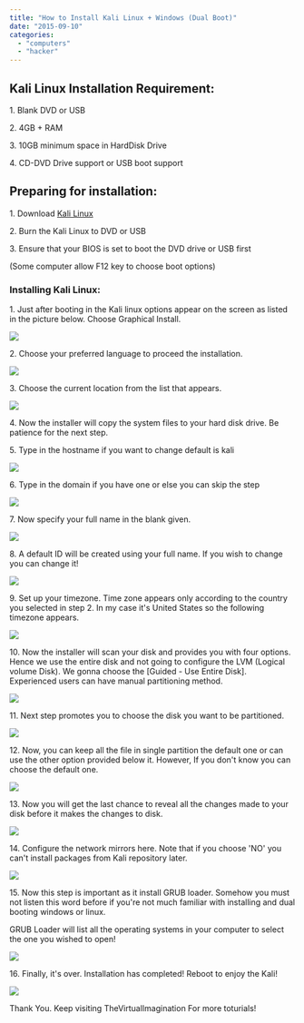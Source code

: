 ```yaml
---
title: "How to Install Kali Linux + Windows (Dual Boot)"
date: "2015-09-10"
categories: 
  - "computers"
  - "hacker"
---
```


## Kali Linux Installation Requirement:

1\. Blank DVD or USB 

2\. 4GB + RAM

3\. 10GB minimum space in HardDisk Drive

4\. CD-DVD Drive support or USB boot support

  

## Preparing for installation:

1\. Download [Kali Linux](https://www.kali.org/downloads/)

2\. Burn the Kali Linux to DVD or USB

3\. Ensure that your BIOS is set to boot the DVD drive or USB first

 (Some computer allow F12 key to choose boot options)

  

### Installing Kali Linux:

1\. Just after booting in the Kali linux options appear on the screen as listed in the picture below. Choose Graphical Install.

[![](/posts/2015/09/images/01-install-select.png)](http://docs.kali.org/wp-content/uploads/2015/02/01-install-select.png)

  

2\. Choose your preferred language to proceed the installation.

[![](/posts/2015/09/images/02-language-select.png)](http://docs.kali.org/wp-content/uploads/2015/02/02-language-select.png)

  

3\. Choose the current location from the list that appears.

[![](/posts/2015/09/images/03-location.png)](http://docs.kali.org/wp-content/uploads/2015/02/03-location.png)

  

4\. Now the installer will copy the system files to your hard disk drive. Be patience for the next step.

  

5\. Type in the hostname if you want to change default is kali

[![](/posts/2015/09/images/05-hostname.png)](http://docs.kali.org/wp-content/uploads/2015/02/05-hostname.png)

  

6\. Type in the domain if you have one or else you can skip the step

[![](/posts/2015/09/images/06-domain.png)](http://docs.kali.org/wp-content/uploads/2015/02/06-domain.png)

  

7\. Now specify your full name in the blank given.

  

[![](/posts/2015/09/images/07-user.png)](http://docs.kali.org/wp-content/uploads/2015/02/07-user.png)

  

8\. A default ID will be created using your full name. If you wish to change you can change it!

  

[![](/posts/2015/09/images/08-username.png)](http://docs.kali.org/wp-content/uploads/2015/02/08-username.png)

  

9\. Set up your timezone. Time zone appears only according to the country you selected in step 2. In my case it's United States so the following timezone appears.

  

[![](/posts/2015/09/images/09-timezone.png)](http://docs.kali.org/wp-content/uploads/2015/02/09-timezone.png)

  

  

10\. Now the installer will scan your disk and provides you with four options. Hence we use the entire disk and not going to configure the LVM (Logical volume Disk). We gonna choose the \[Guided - Use Entire Disk\]. Experienced users can have manual partitioning method.

  

[![](/posts/2015/09/images/10-partitionmethod.png)](http://docs.kali.org/wp-content/uploads/2015/02/10-partitionmethod.png)

  

11\. Next step promotes you to choose the disk you want to be partitioned.

  

[![](/posts/2015/09/images/11-selectdisk.png)](http://docs.kali.org/wp-content/uploads/2015/02/11-selectdisk.png)

  

12\. Now, you can keep all the file in single partition the default one or can use the other option provided below it. However, If you don't know you can choose the default one.

  

[![](/posts/2015/09/images/12-partitioningscheme.png)](http://docs.kali.org/wp-content/uploads/2015/02/12-partitioningscheme.png)

  

13\. Now you will get the last chance to reveal all the changes made to your disk before it makes the changes to disk.

  

[![](/posts/2015/09/images/13-finish-partitioning.png)](http://docs.kali.org/wp-content/uploads/2015/02/13-finish-partitioning.png)

  

14\. Configure the network mirrors here. Note that if you choose 'NO' you can't install packages from Kali repository later.

  

[![](/posts/2015/09/images/14-networkmirror.png)](http://docs.kali.org/wp-content/uploads/2015/02/14-networkmirror.png)

  

15\. Now this step is important as it install GRUB loader. Somehow you must not listen this word before if you're not much familiar with installing and dual booting windows or linux.

GRUB Loader will list all the operating systems in your computer to select the one you wished to open!

  

[![](/posts/2015/09/images/15-install-grub.png)](http://docs.kali.org/wp-content/uploads/2015/02/15-install-grub.png)

  

16\. Finally, it's over. Installation has completed! Reboot to enjoy the Kali!

  

[![](/posts/2015/09/images/16-install-complete.png)](http://docs.kali.org/wp-content/uploads/2015/02/16-install-complete.png)

  

Thank You. Keep visiting TheVirtualImagination For more toturials!
